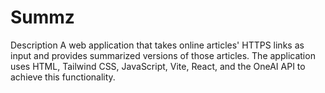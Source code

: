 # Summz
Description
A web application that takes online articles' HTTPS links as input and provides summarized versions of those articles. The application uses HTML, Tailwind CSS, JavaScript, Vite, React, and the OneAI API to achieve this functionality.

